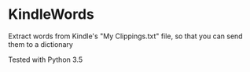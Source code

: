 KindleWords
===========

Extract words from Kindle's "My Clippings.txt" file, so that you can send them
to a dictionary

Tested with Python 3.5
